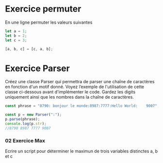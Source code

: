 # Exercice permuter

En une ligne permuter les valeurs suivantes

```js
let a = 1;
let b = 2;
let c = 3;

[a, b, c] = [c, a, b];
```

# Exercice Parser

Créez une classe Parser qui permettra de parser une chaîne de caractères en fonction d'un motif donné. Voyez l’exemple de l'utilisation de cette classe ci-dessous avant d'implémenter le code. Gardez les digits uniquement ainsi que les nombres dans la chaîne de caractères.

```js
const phrase = "8790: bonjour le monde:8987:7777:Hello World:    9007";

const p = new Parser(":");
p.parse(phrase);
console.log(p.str);
//8790 8987 7777 9007
```

### 02 Exercice Max

Ecrire un script pour déterminer le maximun de trois variables distinctes a, b et c